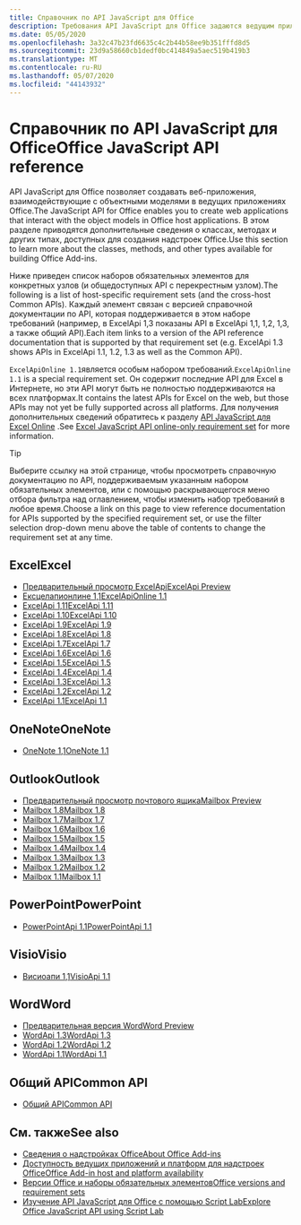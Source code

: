 ```yaml
---
title: Справочник по API JavaScript для Office
description: Требования API JavaScript для Office задаются ведущим приложением.
ms.date: 05/05/2020
ms.openlocfilehash: 3a32c47b23fd6635c4c2b44b58ee9b351fffd8d5
ms.sourcegitcommit: 23d9a58660cb1dedf0bc414849a5aec519b419b3
ms.translationtype: MT
ms.contentlocale: ru-RU
ms.lasthandoff: 05/07/2020
ms.locfileid: "44143932"
---
```

# <a name="office-javascript-api-reference"></a><span data-ttu-id="4dde3-103">Справочник по API JavaScript для Office</span><span class="sxs-lookup"><span data-stu-id="4dde3-103">Office JavaScript API reference</span></span>

<span data-ttu-id="4dde3-104">API JavaScript для Office позволяет создавать веб-приложения, взаимодействующие с объектными моделями в ведущих приложениях Office.</span><span class="sxs-lookup"><span data-stu-id="4dde3-104">The JavaScript API for Office enables you to create web applications that interact with the object models in Office host applications.</span></span> <span data-ttu-id="4dde3-105">В этом разделе приводятся дополнительные сведения о классах, методах и других типах, доступных для создания надстроек Office.</span><span class="sxs-lookup"><span data-stu-id="4dde3-105">Use this section to learn more about the classes, methods, and other types available for building Office Add-ins.</span></span>

<span data-ttu-id="4dde3-106">Ниже приведен список наборов обязательных элементов для конкретных узлов (и общедоступных API с перекрестным узлом).</span><span class="sxs-lookup"><span data-stu-id="4dde3-106">The following is a list of host-specific requirement sets (and the cross-host Common APIs).</span></span> <span data-ttu-id="4dde3-107">Каждый элемент связан с версией справочной документации по API, которая поддерживается в этом наборе требований (например, в ExcelApi 1,3 показаны API в ExcelApi 1,1, 1,2, 1,3, а также общий API).</span><span class="sxs-lookup"><span data-stu-id="4dde3-107">Each item links to a version of the API reference documentation that is supported by that requirement set (e.g. ExcelApi 1.3 shows APIs in ExcelApi 1.1, 1.2, 1.3 as well as the Common API).</span></span>

<span data-ttu-id="4dde3-108">`ExcelApiOnline 1.1`является особым набором требований.</span><span class="sxs-lookup"><span data-stu-id="4dde3-108">`ExcelApiOnline 1.1` is a special requirement set.</span></span> <span data-ttu-id="4dde3-109">Он содержит последние API для Excel в Интернете, но эти API могут быть не полностью поддерживаются на всех платформах.</span><span class="sxs-lookup"><span data-stu-id="4dde3-109">It contains the latest APIs for Excel on the web, but those APIs may not yet be fully supported across all platforms.</span></span> <span data-ttu-id="4dde3-110">Для получения дополнительных сведений обратитесь к разделу [API JavaScript для Excel Online](/office/dev/add-ins/reference/requirement-sets/excel-api-online-requirement-set) .</span><span class="sxs-lookup"><span data-stu-id="4dde3-110">See [Excel JavaScript API online-only requirement set](/office/dev/add-ins/reference/requirement-sets/excel-api-online-requirement-set) for more information.</span></span>

> [!TIP]
> <span data-ttu-id="4dde3-111">Выберите ссылку на этой странице, чтобы просмотреть справочную документацию по API, поддерживаемым указанным набором обязательных элементов, или с помощью раскрывающегося меню отбора фильтра над оглавлением, чтобы изменить набор требований в любое время.</span><span class="sxs-lookup"><span data-stu-id="4dde3-111">Choose a link on this page to view reference documentation for APIs supported by the specified requirement set, or use the filter selection drop-down menu above the table of contents to change the requirement set at any time.</span></span>

## <a name="excel"></a><span data-ttu-id="4dde3-112">Excel</span><span class="sxs-lookup"><span data-stu-id="4dde3-112">Excel</span></span>

- [<span data-ttu-id="4dde3-113">Предварительный просмотр ExcelApi</span><span class="sxs-lookup"><span data-stu-id="4dde3-113">ExcelApi Preview</span></span>](/javascript/api/excel?view=excel-js-preview)
- [<span data-ttu-id="4dde3-114">Ексцелапионлине 1,1</span><span class="sxs-lookup"><span data-stu-id="4dde3-114">ExcelApiOnline 1.1</span></span>](/javascript/api/excel?view=excel-js-online)
- [<span data-ttu-id="4dde3-115">ExcelApi 1,11</span><span class="sxs-lookup"><span data-stu-id="4dde3-115">ExcelApi 1.11</span></span>](/javascript/api/excel?view=excel-js-1.11)
- [<span data-ttu-id="4dde3-116">ExcelApi 1.10</span><span class="sxs-lookup"><span data-stu-id="4dde3-116">ExcelApi 1.10</span></span>](/javascript/api/excel?view=excel-js-1.10)
- [<span data-ttu-id="4dde3-117">ExcelApi 1.9</span><span class="sxs-lookup"><span data-stu-id="4dde3-117">ExcelApi 1.9</span></span>](/javascript/api/excel?view=excel-js-1.9)
- [<span data-ttu-id="4dde3-118">ExcelApi 1.8</span><span class="sxs-lookup"><span data-stu-id="4dde3-118">ExcelApi 1.8</span></span>](/javascript/api/excel?view=excel-js-1.8)
- [<span data-ttu-id="4dde3-119">ExcelApi 1.7</span><span class="sxs-lookup"><span data-stu-id="4dde3-119">ExcelApi 1.7</span></span>](/javascript/api/excel?view=excel-js-1.7)
- [<span data-ttu-id="4dde3-120">ExcelApi 1.6</span><span class="sxs-lookup"><span data-stu-id="4dde3-120">ExcelApi 1.6</span></span>](/javascript/api/excel?view=excel-js-1.6)
- [<span data-ttu-id="4dde3-121">ExcelApi 1.5</span><span class="sxs-lookup"><span data-stu-id="4dde3-121">ExcelApi 1.5</span></span>](/javascript/api/excel?view=excel-js-1.5)
- [<span data-ttu-id="4dde3-122">ExcelApi 1.4</span><span class="sxs-lookup"><span data-stu-id="4dde3-122">ExcelApi 1.4</span></span>](/javascript/api/excel?view=excel-js-1.4)
- [<span data-ttu-id="4dde3-123">ExcelApi 1.3</span><span class="sxs-lookup"><span data-stu-id="4dde3-123">ExcelApi 1.3</span></span>](/javascript/api/excel?view=excel-js-1.3)
- [<span data-ttu-id="4dde3-124">ExcelApi 1.2</span><span class="sxs-lookup"><span data-stu-id="4dde3-124">ExcelApi 1.2</span></span>](/javascript/api/excel?view=excel-js-1.2)
- [<span data-ttu-id="4dde3-125">ExcelApi 1.1</span><span class="sxs-lookup"><span data-stu-id="4dde3-125">ExcelApi 1.1</span></span>](/javascript/api/excel?view=excel-js-1.1)

## <a name="onenote"></a><span data-ttu-id="4dde3-126">OneNote</span><span class="sxs-lookup"><span data-stu-id="4dde3-126">OneNote</span></span>

- [<span data-ttu-id="4dde3-127">OneNote 1,1</span><span class="sxs-lookup"><span data-stu-id="4dde3-127">OneNote 1.1</span></span>](/javascript/api/onenote?view=onenote-js-1.1)

## <a name="outlook"></a><span data-ttu-id="4dde3-128">Outlook</span><span class="sxs-lookup"><span data-stu-id="4dde3-128">Outlook</span></span>

- [<span data-ttu-id="4dde3-129">Предварительный просмотр почтового ящика</span><span class="sxs-lookup"><span data-stu-id="4dde3-129">Mailbox Preview</span></span>](/javascript/api/outlook?view=outlook-js-preview)
- [<span data-ttu-id="4dde3-130">Mailbox 1.8</span><span class="sxs-lookup"><span data-stu-id="4dde3-130">Mailbox 1.8</span></span>](/javascript/api/outlook?view=outlook-js-1.8)
- [<span data-ttu-id="4dde3-131">Mailbox 1.7</span><span class="sxs-lookup"><span data-stu-id="4dde3-131">Mailbox 1.7</span></span>](/javascript/api/outlook?view=outlook-js-1.7)
- [<span data-ttu-id="4dde3-132">Mailbox 1.6</span><span class="sxs-lookup"><span data-stu-id="4dde3-132">Mailbox 1.6</span></span>](/javascript/api/outlook?view=outlook-js-1.6)
- [<span data-ttu-id="4dde3-133">Mailbox 1.5</span><span class="sxs-lookup"><span data-stu-id="4dde3-133">Mailbox 1.5</span></span>](/javascript/api/outlook?view=outlook-js-1.5)
- [<span data-ttu-id="4dde3-134">Mailbox 1.4</span><span class="sxs-lookup"><span data-stu-id="4dde3-134">Mailbox 1.4</span></span>](/javascript/api/outlook?view=outlook-js-1.4)
- [<span data-ttu-id="4dde3-135">Mailbox 1.3</span><span class="sxs-lookup"><span data-stu-id="4dde3-135">Mailbox 1.3</span></span>](/javascript/api/outlook?view=outlook-js-1.3)
- [<span data-ttu-id="4dde3-136">Mailbox 1.2</span><span class="sxs-lookup"><span data-stu-id="4dde3-136">Mailbox 1.2</span></span>](/javascript/api/outlook?view=outlook-js-1.2)
- [<span data-ttu-id="4dde3-137">Mailbox 1.1</span><span class="sxs-lookup"><span data-stu-id="4dde3-137">Mailbox 1.1</span></span>](/javascript/api/outlook?view=outlook-js-1.1)

## <a name="powerpoint"></a><span data-ttu-id="4dde3-138">PowerPoint</span><span class="sxs-lookup"><span data-stu-id="4dde3-138">PowerPoint</span></span>

- [<span data-ttu-id="4dde3-139">PowerPointApi 1.1</span><span class="sxs-lookup"><span data-stu-id="4dde3-139">PowerPointApi 1.1</span></span>](/javascript/api/powerpoint?view=powerpoint-js-1.1)

## <a name="visio"></a><span data-ttu-id="4dde3-140">Visio</span><span class="sxs-lookup"><span data-stu-id="4dde3-140">Visio</span></span>

- [<span data-ttu-id="4dde3-141">Висиоапи 1,1</span><span class="sxs-lookup"><span data-stu-id="4dde3-141">VisioApi 1.1</span></span>](/javascript/api/visio?view=visio-js-1.1)

## <a name="word"></a><span data-ttu-id="4dde3-142">Word</span><span class="sxs-lookup"><span data-stu-id="4dde3-142">Word</span></span>

- [<span data-ttu-id="4dde3-143">Предварительная версия Word</span><span class="sxs-lookup"><span data-stu-id="4dde3-143">Word Preview</span></span>](/javascript/api/word?view=word-js-preview)
- [<span data-ttu-id="4dde3-144">WordApi 1.3</span><span class="sxs-lookup"><span data-stu-id="4dde3-144">WordApi 1.3</span></span>](/javascript/api/word?view=word-js-1.3)
- [<span data-ttu-id="4dde3-145">WordApi 1.2</span><span class="sxs-lookup"><span data-stu-id="4dde3-145">WordApi 1.2</span></span>](/javascript/api/word?view=word-js-1.2)
- [<span data-ttu-id="4dde3-146">WordApi 1.1</span><span class="sxs-lookup"><span data-stu-id="4dde3-146">WordApi 1.1</span></span>](/javascript/api/word?view=word-js-1.1)

## <a name="common-api"></a><span data-ttu-id="4dde3-147">Общий API</span><span class="sxs-lookup"><span data-stu-id="4dde3-147">Common API</span></span>

- [<span data-ttu-id="4dde3-148">Общий API</span><span class="sxs-lookup"><span data-stu-id="4dde3-148">Common API</span></span>](/javascript/api/office?view=common-js)

## <a name="see-also"></a><span data-ttu-id="4dde3-149">См. также</span><span class="sxs-lookup"><span data-stu-id="4dde3-149">See also</span></span>

- [<span data-ttu-id="4dde3-150">Сведения о надстройках Office</span><span class="sxs-lookup"><span data-stu-id="4dde3-150">About Office Add-ins</span></span>](/office/dev/add-ins/overview)
- [<span data-ttu-id="4dde3-151">Доступность ведущих приложений и платформ для надстроек Office</span><span class="sxs-lookup"><span data-stu-id="4dde3-151">Office Add-in host and platform availability</span></span>](/office/dev/add-ins/overview/office-add-in-availability)
- [<span data-ttu-id="4dde3-152">Версии Office и наборы обязательных элементов</span><span class="sxs-lookup"><span data-stu-id="4dde3-152">Office versions and requirement sets</span></span>](/office/dev/add-ins/develop/office-versions-and-requirement-sets)
- [<span data-ttu-id="4dde3-153">Изучение API JavaScript для Office с помощью Script Lab</span><span class="sxs-lookup"><span data-stu-id="4dde3-153">Explore Office JavaScript API using Script Lab</span></span>](/office/dev/add-ins/overview/explore-with-script-lab)
